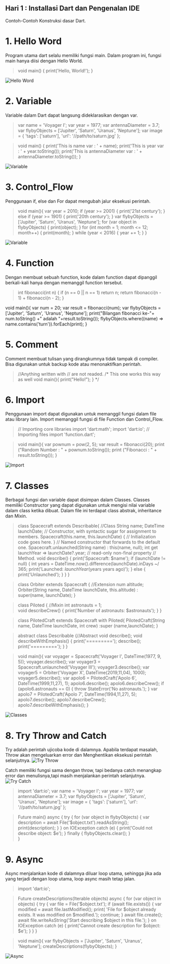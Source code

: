 ## Hari 1 : Installasi Dart dan Pengenalan IDE
Contoh-Contoh Konstruksi dasar Dart.

# 1. Hello Word
Program utama dart selalu memiliki fungsi main. Dalam program ini, fungsi main hanya diisi dengan Hello World.

>void main() {
  print('Hello, World!');
}

![Hello Word](https://github.com/Hilman27/picutreRepo/blob/master/Media2/1_HelloWorld.PNG?raw=true?raw=true)

# 2. Variable
Variable dalam Dart dapat langsung dideklarasikan dengan var.

> var name = 'Voyager I';
var year = 1977;
var antennaDiameter = 3.7;
var flybyObjects = ['Jupiter', 'Saturn', 'Uranus', 'Neptune'];
var image = {
  'tags': ['saturn'],
  'url': '//path/to/saturn.jpg'
};

> void main() {
  print('This is name var : ' + name);
  print('This is year var : ' + year.toString());
  print('This is antennaDiameter var : ' + antennaDiameter.toString());
}

![Variable](https://github.com/Hilman27/picutreRepo/blob/master/Media2/2_Variable.PNG?raw=true)

# 3. Control_Flow
Penggunaan if, else dan For dapat mengubah jalur eksekusi perintah.

> void main(){
  var year = 2010;
    if (year >= 2001) {
    print('21st century');
  } else if (year >= 1901) {
    print('20th century');
  }
> var flybyObjects = ['Jupiter', 'Saturn', 'Uranus', 'Neptune'];
  for (var object in flybyObjects) {
    print(object);
  }
  for (int month = 1; month <= 12; month++) {
    print(month);
  }
  while (year < 2016) {
    year += 1;
  }
}

![Variable](https://github.com/Hilman27/picutreRepo/blob/master/Media2/3_ControlFlow.PNG?raw=true)

# 4. Function
Dengan membuat sebuah function, kode dalam function dapat dipanggil berkali-kali hanya dengan memanggil function tersebut.

>int fibonacci(int n) {
  if (n == 0 || n == 1) return n;
  return fibonacci(n - 1) + fibonacci(n - 2);
}

void main(){
  var num = 20;
  var result = fibonacci(num);
  var flybyObjects = ['Jupiter', 'Saturn', 'Uranus', 'Neptune'];
  print("Bilangan fibonacci ke-"+ num.toString() +" adalah "+result.toString());
  flybyObjects.where((name) => name.contains('turn')).forEach(print);
}

# 5. Comment
Comment membuat tulisan yang dirangkumnya tidak tampak di compiler. Bisa digunakan untuk backup kode atau menonaktifkan perintah.

>//Anything written with // are not readed.
/*
  This one works this way as well
  void main(){
    print("Hello!");
  }
*/

# 6. Import
Penggunaan import dapat digunakan untuk memanggil fungsi dalam file atau library lain.
Import memanggil fungsi di file Function dan Control_Flow.

>// Importing core libraries
import 'dart:math';
import 'dart:io';
// Importing files
import 'function.dart';

>void main(){
  var pownum = pow(2, 5);
  var result = fibonacci(20);
  print ("Random Number : " + pownum.toString());
  print ("Fibonacci : " + result.toString());
}

![Import](https://github.com/Hilman27/picutreRepo/blob/master/Media2/5_Imports.PNG?raw=true)

# 7. Classes
Berbagai fungsi dan variable dapat disimpan dalam Classes. Classes memiliki Constructor yang dapat digunakan untuk mengisi nilai variable dalam class ketika dibuat. Dalam file ini terdapat class abstrak, inheritance dan Mixin. 

>class Spacecraft extends Describable{ //Class
  String name;
  DateTime launchDate;
  // Constructor, with syntactic sugar for assignment to members.
  Spacecraft(this.name, this.launchDate) {
    // Initialization code goes here.
  }
  // Named constructor that forwards to the default one.
  Spacecraft.unlaunched(String name) : this(name, null);
  int get launchYear =>
      launchDate?.year; // read-only non-final property
  // Method.
> void describe() {
    print('Spacecraft: $name');
    if (launchDate != null) {
      int years =
          DateTime.now().difference(launchDate).inDays ~/
              365;
      print('Launched: $launchYear ($years years ago)');
    } else {
      print('Unlaunched');
    }
  }
}

>class Orbiter extends Spacecraft { //Extension
  num altitude;
  Orbiter(String name, DateTime launchDate, this.altitude)
      : super(name, launchDate);
}

>class Piloted { //Mixin
  int astronauts = 1;  
  void describeCrew() {
    print('Number of astronauts: $astronauts');
  }
}

>class PilotedCraft extends Spacecraft with Piloted{
   PilotedCraft(String name, DateTime launchDate, int crew)
   :super (name,launchDate);
}

> abstract class Describable {//Abstract
  void describe();
  void describeWithEmphasis() {
    print('=========');
    describe();
    print('=========');
  }
}

>void main(){
  var voyager = Spacecraft('Voyager I', DateTime(1977, 9, 5));
  voyager.describe();
  var voyager3 = Spacecraft.unlaunched('Voyager III');
  voyager3.describe();
  var voyager5 = Orbiter('Voyager X', DateTime(2019,11,04), 1000);
  voyager5.describe();
  var apolo6 = PilotedCraft('Apolo 6', DateTime(1999,11,27), 1);
  apolo6.describe();
  apolo6.describeCrew();
  if (apolo6.astronauts == 0) {
    throw StateError('No astronauts.');
  }
  var apolo7 = PilotedCraft('Apolo 7', DateTime(1994,11,27), 5);
  apolo7.describe();
  apolo7.describeCrew();
  apolo7.describeWithEmphasis();
}


![Classes](https://github.com/Hilman27/picutreRepo/blob/master/Media2/6_Classes.PNG?raw=true)

# 8. Try Throw and Catch
Try adalah perintah ujicoba kode di dalamnya. Apabila terdapat masalah, Throw akan mengeluarkan error dan Menghentikan eksekusi perintah selanjutnya. 
![Try Throw](https://github.com/Hilman27/picutreRepo/blob/master/Media2/7_Throw.PNG?raw=true)

Catch memiliki fungsi sama dengan throw, tapi bedanya catch menangkap error dan menulisnya,tapi masih menjalankan perintah selanjutnya.
![Try Catch](https://github.com/Hilman27/picutreRepo/blob/master/Media2/8_Catch.PNG?raw=true)

>import 'dart:io';
var name = 'Voyager I';
var year = 1977;
var antennaDiameter = 3.7;
var flybyObjects = ['Jupiter', 'Saturn', 'Uranus', 'Neptune'];
var image = {
  'tags': ['saturn'],
  'url': '//path/to/saturn.jpg'
};

>Future main() async {
try {
  for (var object in flybyObjects) {
    var description = await File('$object.txt').readAsString();
    print(description);
  }
} on IOException catch (e) {
  print('Could not describe object: $e');
} finally {
  flybyObjects.clear();
}  
}

# 9. Async
Async menjalankan kode di dalamnya diluar loop utama, sehingga jika ada yang terjadi dengan loop utama, loop async masih tetap jalan.

>import 'dart:io';

>Future<void> createDescriptions(Iterable<String> objects) async {
  for (var object in objects) {
    try {
      var file = File('$object.txt');
      if (await file.exists()) {
        var modified = await file.lastModified();
        print(
            'File for $object already exists. It was modified on $modified.');
        continue;
      }
      await file.create();
      await file.writeAsString('Start describing $object in this file.');
    } on IOException catch (e) {
      print('Cannot create description for $object: $e');
    }
  }
}

>void main(){
var flybyObjects = ['Jupiter', 'Saturn', 'Uranus', 'Neptune'];
  createDescriptions(flybyObjects);
}

![Async](https://github.com/Hilman27/picutreRepo/blob/master/Media2/9_Async.PNG?raw=true)